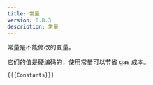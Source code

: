 ```yaml
---
title: 常量
version: 0.8.3
description: 常量
---
```


常量是不能修改的变量。

它们的值是硬编码的，使用常量可以节省 gas 成本。

```solidity
{{{Constants}}}
```
